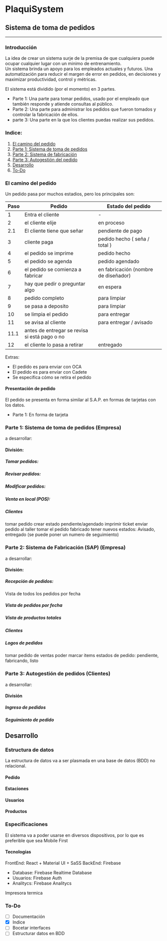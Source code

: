 # PlaquiSystem

## Sistema de toma de pedidos

___

### Introducción

La idea de crear un sistema surje de la premisa de que cualquiera puede ocupar cualquier lugar con un minimo de entrenamiento.  
Un sistema brinda un apoyo para los empleados actuales y futuros.
Una automatización para reducir el margen de error en pedidos, en decisiones y maximizar productividad, control y métricas. 

El sistema está dividido (por el momento) en 3 partes.

* Parte 1: Una parte para tomar pedidos, usado por el empleado que también responde y atiende consultas al público.
* Parte 2: Una parte para administrar los pedidos que fueron tomados y controlar la fabricación de ellos.
* parte 3: Una parte en la que los clientes puedas realizar sus pedidos. 

### Indice:

1. [El camino del pedido](#el-camino-del-pedido)
2. [Parte 1: Sistema de toma de pedidos](#parte-1-sistema-de-toma-de-pedidos-empresa)
3. [Parte 2: Sistema de fabricación](#parte-2-sistema-de-fabricación-sap-empresa)
4. [Parte 3: Autogestión del pedido](#parte-3-autogestión-de-pedidos-clientes)
5. [Desarrollo](#desarrollo)
6. [To-Do](#to-do)


### El camino del pedido


Un pedido pasa por muchos estadios, pero los principales son: 

Paso | Pedido  |   Estado del pedido
-- | -- | --
1 | Entra el cliente | -
2 | el cliente elije | en proceso
2.1 | El cliente tiene que señar | pendiente de pago
3 | cliente paga | pedido hecho ( seña / total )
4 | el pedido se imprime | pedido hecho
5 | el pedido se agenda | pedido agendado
6 | el pedido se comienza a fabricar | en fabricación (nombre de diseñador)
7 | hay que pedir o preguntar algo | en espera
8 | pedido completo | para limpiar
9 | se pasa a deposito | para limpiar
10 | se limpia el pedido | para entregar
11 | se avisa al cliente | para entregar / avisado
11.1 | antes de entregar se revisa si está pago o no
12 | el cliente lo pasa a retirar | entregado 
    
Extras: 

* El pedido es para enviar con OCA
* El pedido es para envíar con Cadete
* Se especifica cómo se retira el pedido

#### Presentación de pedido

El pedido se presenta en forma similar al S.A.P. en formas de tarjetas con los datos.

* Parte 1: En forma de tarjeta



### Parte 1: Sistema de toma de pedidos (Empresa)

a desarrollar:

#### División: 

##### Tomar pedidos:

##### Revisar pedidos:

##### Modificar pedidos:

##### Venta en local (POS):

##### Clientes



tomar pedido
crear estado pendiente/agendado
imprimir ticket
enviar pedido al taller
tomar el pedido fabricado
tener nuevos estados: Avisado, entregado (se puede poner un numero de seguimiento)



### Parte 2: Sistema de Fabricación (SAP) (Empresa)

a desarrollar:


#### División: 

##### Recepción de pedidos:

Vista de todos los pedidos por fecha

##### Vista de pedidos por fecha

##### Vista de productos totales

##### Clientes

##### Logos de pedidos


tomar pedido de ventas
poder marcar items
estados de pedido: pendiente, fabricando, listo

###  Parte 3: Autogestión de pedidos (Clientes)

a desarrollar:

#### División

##### Ingreso de pedidos

##### Seguimiento de pedido



## Desarrollo 
### Estructura de datos

La estructura de datos va a ser plasmada en una base de datos (BDD) no relacional.

#### Pedido

#### Estaciones

#### Usuarios

#### Productos



### Especificaciones

El sistema va a poder usarse en diversos dispositivos, por lo que es preferible que sea Mobile First

#### Tecnologías 

FrontEnd: React + Material UI + SaSS
BackEnd: Firebase
 * Database: Firebase Realtime Database
 * Usuarios: Firebase Auth
 * Analitycs: Firebase Analitycs

Impresora termica

### To-Do

 - [ ] Documentación
 - [x] Indice
 - [ ] Bocetar interfaces
 - [ ] Estructurar datos en BDD